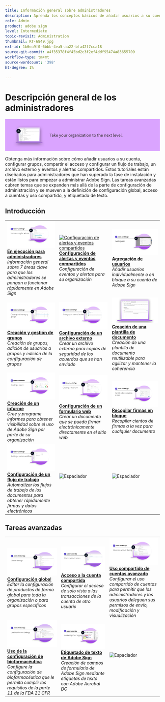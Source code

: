 ```yaml
---
title: Información general sobre administradores
description: Aprenda los conceptos básicos de añadir usuarios a su cuenta, configurar grupos, compartir acceso y configurar un flujo de trabajo, un archivo externo y eventos y alertas compartidos
role: Admin
product: adobe sign
level: Intermediate
topic-revisit: Administration
thumbnail: KT-6849.jpg
exl-id: 1b6ea9f0-6bbb-4ea5-aa22-bfa42f7cca18
source-git-commit: a4f35378f4f45bd2c3f2ef4ddf95474a83655709
workflow-type: tm+mt
source-wordcount: '398'
ht-degree: 1%

---
```


# Descripción general de los administradores

![Imagen de administradores de Sign](../assets/Hero-Admin.png)

Obtenga más información sobre cómo añadir usuarios a su cuenta, configurar grupos, compartir el acceso y configurar un flujo de trabajo, un archivo externo y eventos y alertas compartidos. Estos tutoriales están diseñados para administradores que han superado la fase de instalación y están listos para empezar a administrar Adobe Sign. Las tareas avanzadas cubren temas que se expanden más allá de la parte de configuración de administración y se mueven a la definición de configuración global, acceso a cuentas y uso compartido, y etiquetado de texto.

## Introducción

<table style="table-layout:fixed">
<tr>
  <td>
    <a href="up-and-running-admin.md">
      <img alt="En ejecución para administradores" src="../assets/Up-Running.png" />
    </a>
    <div>
    <a href="up-and-running-admin.md"><strong>En ejecución para administradores</strong></a>
    </div>
    <em>Información general sobre 7 áreas clave para que los administradores se pongan a funcionar rápidamente en Adobe Sign</em>
    <br>
  </td>
  <td>
    <a href="set-up-shared-events-and-alert.md">
      <img alt="Configuración de alertas y eventos compartidos" src="../assets/SharedEvents.png" />
    </a>
    <div>
    <a href="set-up-shared-events-and-alert.md"><strong>Configuración de alertas y eventos compartidos</strong></a>
    </div>
    <em>Configuración de eventos y alertas para su organización</em>
    <br>
  </td>
  <td>
    <a href="add-users-to-your-account.md">
      <img alt="Adición de usuarios" src="../assets/Adding-Users.png" />
    </a>
    <div>
    <a href="add-users-to-your-account.md"><strong>Agregación de usuarios</strong></a>
    </div>
    <em>Añadir usuarios individualmente o en bloque a su cuenta de Adobe Sign</em>
    <br>
  </td>
</tr>
<tr>
  <td>
    <a href="create-and-manage-groups.md">
      <img alt="Creación y administración de grupos" src="../assets/Creating-Groups.png" />
    </a>
    <div>
    <a href="create-and-manage-groups.md"><strong>Creación y gestión de grupos</strong></a>
    </div>
    <em>Creación de grupos, adición de usuarios a grupos y edición de la configuración de grupos</em>
    <br>
  </td>
  <td>
    <a href="set-up-your-external-archive.md">
      <img alt="Configuración de un archivo externo" src="../assets/ExternalArchive.png" />
    </a>
    <div>
    <a href="set-up-your-external-archive.md"><strong>Configuración de un archivo externo</strong></a>
    </div>
    <em>Crear un archivo externo para copias de seguridad de los acuerdos que se han enviado</em>
    <br>
  </td>
  <td>
    <a href="../sign-advanced-users/create-a-template.md">
      <img alt="Creación de una plantilla de documento" src="../assets/Template.png" />
    </a>
    <div>
    <a href="../sign-advanced-users/create-a-template.md"><strong>Creación de una plantilla de documento</strong></a>
    </div>
    <em>Creación de una plantilla de documento reutilizable para agilizar y mantener la coherencia</em>
    <br>
  </td>
</tr>
<tr>
  <td>
    <a href="create-a-report.md">
      <img alt="Creación de un informe" src="../assets/Report.png" />
    </a>
    <div>
    <a href="create-a-report.md"><strong>Creación de un informe</strong></a>
    </div>
    <em>Cree y programe informes para obtener visibilidad sobre el uso de Adobe Sign por parte de su organización</em>
    <br>
  </td>
  <td>
    <a href="../sign-advanced-users/webform.md">
      <img alt="Configuración de un formulario web" src="../assets/Webform.png" />
    </a>
    <div>
    <a href="../sign-advanced-users/webform.md"><strong>Configuración de un formulario web</strong></a>
    </div>
    <em>Crear un documento que se pueda firmar electrónicamente directamente en el sitio web</em>
    <br>
  </td>
  <td>
    <a href="../sign-advanced-users/megasign.md">
      <img alt="Recopilar firmas en bloque" src="../assets/Megasign.png" />
    </a>
    <div>
    <a href="../sign-advanced-users/megasign.md"><strong>Recopilar firmas en bloque</strong></a>
    </div>
    <em>Recopilar cientos de firmas a la vez para cualquier documento</em>
    <br>
  </td>
</tr>
<tr>
  <td>
    <a href="building-a-custom-workflow.md">
      <img alt="Configuración de un flujo de trabajo" src="../assets/BuildingWorkflow.png" />
    </a>
    <div>
    <a href="building-a-custom-workflow.md"><strong>Configuración de un flujo de trabajo</strong></a>
    </div>
    <em>Automatizar los flujos de trabajo de los documentos para obtener rápidamente firmas y datos electrónicos</em>
    <br>
  </td>
  <td>
    <img alt="Espaciador" src="../assets/Grayspacer.png" />
    <div>
    <br>
  </td>
  <td>
    <img alt="Espaciador" src="../assets/Grayspacer.png" />
    <div>
    <br>
  </td>
</tr>
</table>

## Tareas avanzadas

<table style="table-layout:fixed">
<tr>
  <td>
    <a href="learn-about-global-settings.md">
      <img alt="Configuración global" src="../assets/GlobalSettings_1280.png">
    </a>
    <div>
    <a href="learn-about-global-settings.md"><strong>Configuración global</strong></a>
    </div>
    <em>Editar la configuración de productos de forma global para toda la organización o para grupos específicos</em>
    <br>
  </td>
  <td>
    <a href="share-account-access.md">
      <img alt="Acceso a la cuenta compartida" src="../assets/SharingAccess.png" />
    </a>  
    <div>
    <a href="share-account-access.md"><strong>Acceso a la cuenta compartida</strong></a>
    </div>
    <em>Configurar el acceso de solo vista a las transacciones de la cuenta de otro usuario</em>
    <br>
  </td>
  <td>
    <a href="advanced-account-sharing.md">
      <img alt="Uso compartido de cuentas avanzado" src="../assets/AdvancedSharing_1280.png" />
    </a>
    <div>
    <a href="advanced-account-sharing.md"><strong>Uso compartido de cuentas avanzado</strong></a>
    </div>
    <em>Configurar el uso compartido de cuentas para permitir que los administradores y los usuarios deleguen sus permisos de envío, modificación y visualización</em>
    <br>
  </td>
</tr>
<tr>
  <td>
    <a href="use-bio-pharma-settings.md">
      <img alt="Uso de la configuración de biofarmacéutica" src="../assets/Bio_1280.png" />
    </a>
    <div>
    <a href="use-bio-pharma-settings.md"><strong>Uso de la configuración de biofarmacéutica</strong></a>
    </div>
    <em>Configure la configuración de biofarmacéutica que le permita cumplir los requisitos de la parte 11 de la FDA 21 CFR</em>
    <br>
  </td> 
  <td>
     <a href="../sign-advanced-users/adobe-sign-text-tagging.md">
      <img alt="Etiquetado de texto de Adobe Sign" src="../assets/Text-Tagging.png" />
    </a>
    <div>
    <a href="../sign-advanced-users/adobe-sign-text-tagging.md"><strong>Etiquetado de texto de Adobe Sign</strong></a>
    <div>
    <em>Creación de campos de formulario de Adobe Sign mediante etiquetas de texto con Adobe Acrobat DC</em>
    <br>
  </td>
  <td>
    <img alt="Espaciador" src="../assets/Grayspacer.png" />
    <div>
    <br>
  </td>
</tr>
</table>
